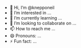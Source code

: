 - 👋 Hi, I’m @knepponeil
- 👀 I’m interested in ...
- 🌱 I’m currently learning ...
- 💞️ I’m looking to collaborate on ...
- 📫 How to reach me ...
- 😄 Pronouns: ...
- ⚡ Fun fact: ...

<!---
knepponeil/knepponeil is a ✨ special ✨ repository because its `README.md` (this file) appears on your GitHub profile.
You can click the Preview link to take a look at your changes.
--->
